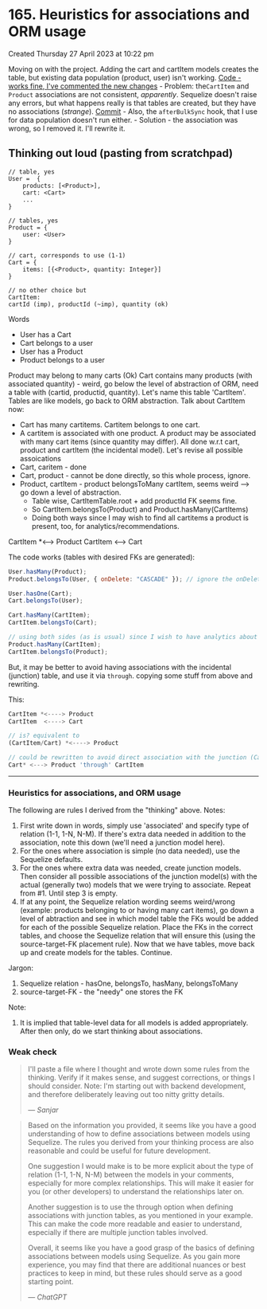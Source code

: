 # 165. Heuristics for associations and ORM usage
Created Thursday 27 April 2023 at 10:22 pm

Moving on with the project. Adding the cart and cartItem models creates the table, but existing data population (product, user) isn't working. [Code - works fine, I've commented the new changes](https://github.com/exemplar-codes/online-shop-express-ejs-mvc/commit/e32916953625da75b65621a81792391eabae90d6)
	- Problem: the`CartItem` and `Product` associations are not consistent, *apparently*. Sequelize doesn't raise any errors, but what happens really is that tables are created, but they have no associations (*strange*). [Commit](https://github.com/exemplar-codes/online-shop-express-ejs-mvc/commit/a42d0560de62142833fed6f8eef0ee84c227ffa9)
	- Also, the `afterBulkSync` hook, that I use for data population doesn't run either.
	- Solution - the association was wrong, so I removed it. I'll rewrite it.

## Thinking out loud (pasting from scratchpad)
```
// table, yes
User =  {
    products: [<Product>],
    cart: <Cart>
    ...
}

// tables, yes
Product = {
    user: <User>
}

// cart, corresponds to use (1-1)
Cart = {
    items: [{<Product>, quantity: Integer}]
}

// no other choice but
CartItem:
cartId (imp), productId (~imp), quantity (ok)
```

Words
- User has a Cart
- Cart belongs to a user
- User has a Product
- Product belongs to a user

Product may belong to many carts (Ok)
Cart contains many products (with associated quantity) - weird, go below the level of abstraction of ORM, need a table with (cartid, productid, quantity). Let's name this table 'CartItem'. Tables are like models, go back to ORM abstraction. Talk about CartItem now:
- Cart has many cartitems. Cartitem belongs to one cart.
- A cartitem is associated with one product. A product may be associated with many cart items (since quantity may differ).
All done w.r.t cart, product and cartItem (the incidental model).
Let's revise all possible assoications
- Cart, caritem - done
- Cart, product - cannot be done directly, so this whole process, ignore.
- Product, cartItem - product belongsToMany cartItem, seems weird --> go down a level of abstraction.
    - Table wise, CartItemTable.root + add productId FK seems fine.
    - So CartItem.belongsTo(Product) and Product.hasMany(CartItems)
    - Doing both ways since I may wish to find all cartitems a product is present, too, for analytics/recommendations.

CartItem *<--> Product
CartItem  <--> Cart

The code works (tables with desired FKs are generated):
```js
User.hasMany(Product);
Product.belongsTo(User, { onDelete: "CASCADE" }); // ignore the onDelete, it's contextual to the project

User.hasOne(Cart);
Cart.belongsTo(User);

Cart.hasMany(CartItem);
CartItem.belongsTo(Cart);

// using both sides (as is usual) since I wish to have analytics about Product and User who may buy them
Product.hasMany(CartItem);
CartItem.belongsTo(Product);
```

But, it may be better to avoid having associations with the incidental (junction) table, and use it via `through`. copying some stuff from above and rewriting.

This:
```js
CartItem *<----> Product
CartItem  <----> Cart

// is? equivalent to
(CartItem/Cart) *<----> Product

// could be rewritten to avoid direct association with the junction (CartItem) model
Cart* <---> Product 'through' CartItem
```
---
### Heuristics for associations, and ORM usage
The following are rules I derived from the "thinking" above.
Notes:
1. First write down in words, simply use 'associated' and specify type of relation (1-1, 1-N, N-M). If there's extra data needed in addition to the association, note this down (we'll need a junction model here).
2. For the ones where association is simple (no data needed), use the Sequelize defaults.
3. For the ones where extra data was needed, create junction models. Then consider all possible associations of the junction model(s) with the actual (generally two) models that we were trying to associate. Repeat from #1. Until step 3 is empty.
4. If at any point, the Sequelize relation wording seems weird/wrong (example: products belonging to or having many cart items), go down a level of abtraction and see in which model table the FKs would be added for each of the possible Sequelize relation. Place the FKs in the correct tables, and choose the Sequelize relation that will ensure this (using the source-target-FK placement rule). Now that we have tables, move back up and create models for the tables. Continue.

Jargon:
1. Sequelize relation - hasOne, belongsTo, hasMany, belongsToMany
2. source-target-FK - the "needy" one stores the FK

Note:
1. It is implied that table-level data for all models is added appropriately. After then only, do we start thinking about associations.

### Weak check
> I'll paste a file where I thought and wrote down some rules from the thinking. Verify if it makes sense, and suggest corrections, or things I should consider. Note: I'm starting out with backend development, and therefore deliberately leaving out too nitty gritty details.
> 
> &mdash; *Sanjar*

>Based on the information you provided, it seems like you have a good understanding of how to define associations between models using Sequelize. The rules you derived from your thinking process are also reasonable and could be useful for future development.
>
> One suggestion I would make is to be more explicit about the type of relation (1-1, 1-N, N-M) between the models in your comments, especially for more complex relationships. This will make it easier for you (or other developers) to understand the relationships later on.
> 
> Another suggestion is to use the through option when defining associations with junction tables, as you mentioned in your example. This can make the code more readable and easier to understand, especially if there are multiple junction tables involved.
> 
> Overall, it seems like you have a good grasp of the basics of defining associations between models using Sequelize. As you gain more experience, you may find that there are additional nuances or best practices to keep in mind, but these rules should serve as a good starting point.
> 
> &mdash; *ChatGPT*